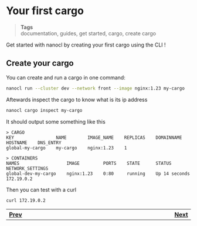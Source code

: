 <h1 id="nxtmdoc-meta-title">Your first cargo</h1>

<blockquote class="tags">
 <strong>Tags</strong>
 </br>
 <span id="nxtmdoc-meta-keywords">
  documentation, guides, get started, cargo, create cargo
 </span>
</blockquote>

<p id="nxtmdoc-meta-description">
Get started with nanocl by creating your first cargo using the CLI !
</p>

<h2> Create your cargo </h2>

You can create and run a cargo in one command:
```sh
nanocl run --cluster dev --network front --image nginx:1.23 my-cargo
```

Aftewards inspect the cargo to know what is its ip address
```sh
nanocl cargo inspect my-cargo
```

It should output some something like this
```console
> CARGO
KEY                NAME        IMAGE_NAME    REPLICAS    DOMAINNAME    HOSTNAME    DNS_ENTRY
global-my-cargo    my-cargo    nginx:1.23    1

> CONTAINERS
NAMES                  IMAGE         PORTS    STATE      STATUS           NETWORK_SETTINGS
global-dev-my-cargo    nginx:1.23    0:80     running    Up 14 seconds    172.19.0.2
```

Then you can test with a curl
```sh
curl 172.19.0.2
```

<table>
  <tr>
    <th align="left">
      <img class="nxtmdoc-delete" width="400" height="0">
      <a href="./../1.orientation-and-setup.md">Prev</a>
    </th>
	<th align="right">
      <img class="nxtmdoc-delete" width="400" height="0">
      <a href="./../3.your-first-git-repository.md">Next</a>
    </th>
</tr>
</table>
